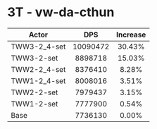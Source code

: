 # 3T - vw-da-cthun
| Actor | DPS | Increase |
|---|:---:|:---:|
|TWW3-2_4-set|10090472|30.43%|
|TWW3-2-set|8898718|15.03%|
|TWW2-2_4-set|8376410|8.28%|
|TWW1-2_4-set|8008016|3.51%|
|TWW2-2-set|7979437|3.15%|
|TWW1-2-set|7777900|0.54%|
|Base|7736130|0.00%|

